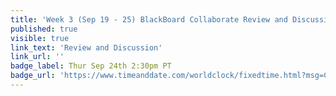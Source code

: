 ```yaml
---
title: 'Week 3 (Sep 19 - 25) BlackBoard Collaborate Review and Discussion'
published: true
visible: true
link_text: 'Review and Discussion'
link_url: ''
badge_label: Thur Sep 24th 2:30pm PT
badge_url: 'https://www.timeanddate.com/worldclock/fixedtime.html?msg=CMPT-363+Review+and+Discussion&iso=20200924T1430&p1=256&am=50'
---
```

